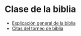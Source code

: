 # Clase de la biblia
 - [Explicación general de la biblia](clase-de-biblia.html)
 - [Citas del torneo de biblia](citas-torneo.html)
